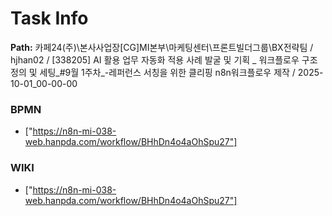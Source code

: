 # Task Info

**Path:** 카페24(주)\본사사업장\[CG]MI본부\마케팅센터\프론트빌더그룹\BX전략팀 / hjhan02 / [338205] AI 활용 업무 자동화 적용 사례 발굴 및 기획 _ 워크플로우 구조 정의 및 세팅_#9월 1주차_-레퍼런스 서칭을 위한 클리핑 n8n워크플로우 제작 / 2025-10-01_00-00-00

### BPMN
- ["https://n8n-mi-038-web.hanpda.com/workflow/BHhDn4o4aOhSpu27"]

### WIKI
- ["https://n8n-mi-038-web.hanpda.com/workflow/BHhDn4o4aOhSpu27"]

